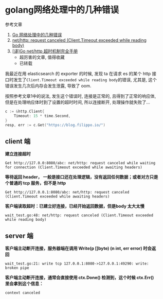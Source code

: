 # golang网络处理中的几种错误

参考文章

1. [Go 网络处理中的几种错误](https://romatic.net/post/go_net_errors/)
2. [net/http: request canceled (Client.Timeout exceeded while reading body)](https://github.com/golang/go/issues/37916)
3. [[译]Go net/http 超时机制完全手册](https://colobu.com/2016/07/01/the-complete-guide-to-golang-net-http-timeouts/)
    - 超厉害的文章, 值得收藏
    - 已转载 <!-- <!link!>: {2d6e6f21-4a54-44e1-9e37-4ad78d43c17c} -->

我最近在用 elasticsearch 的 exporter 的时候, 发现 ta 在请求 es 的某个 http 接口时发生了`Client.Timeout exceeded while reading body`的错误, 尤其是, 这个错误发生几次后内存会发生泄露, 导致了 oom.

按照参考文章1中的说法, 发生这个错误时, 连接是正常的, 且得到了正常的响应体, 但是在处理响应体时到了设置的超时时间, 所以连接断开, 处理操作就失败了...

```go
c := &http.Client{  
    Timeout: 15 * time.Second,
}
resp, err := c.Get("https://blog.filippo.io/")
```

## client 端

**建立连接超时**

```
Get http://127.0.0:8080/abc: net/http: request canceled while waiting for connection (Client.Timeout exceeded while awaiting headers)
```

**等待返回 header， 一般是接口还在处理逻辑，没有返回任何数据；或者对方只是个普通的 tcp 服务，但不是 http**

```
Get http://127.0.0.1:8080/abc: net/http: request canceled (Client.Timeout exceeded while awaiting headers)
```

**客户端读取超时：已建立好连接，已经开始返回数据，但是body 太大太慢**

```
wait_test.go:48: net/http: request canceled (Client.Timeout exceeded while reading body)
```

## server 端

**客户端主动断开连接，服务器端在调用 Write(p []byte) (n int, err error) 时会返回**

```
wait_test.go:21: write tcp 127.0.0.1:8080->127.0.0.1:49290: write: broken pipe
```

**客户端主动断开连接，通常会直接使用 ctx.Done() 检测到，这个时候 ctx.Err() 里会拿到这个信息：**

```
context canceled
```
